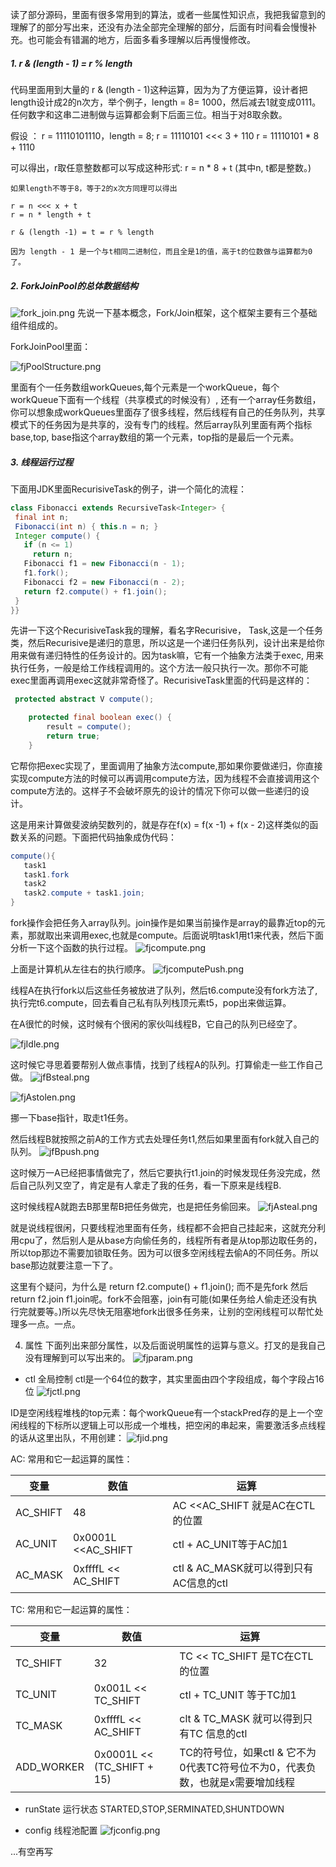 读了部分源码，里面有很多常用到的算法，或者一些属性知识点，我把我留意到的理解了的部分写出来，还没有办法全部完全理解的部分，后面有时间看会慢慢补充。也可能会有错漏的地方，后面多看多理解以后再慢慢修改。

##### 1. r & (length - 1) = r % length
   代码里面用到大量的 r & (length - 1)这种运算，因为为了方便运算，设计者把length设计成2的n次方，举个例子，length = 8= 1000，然后减去1就变成0111。任何数字和这串二进制做与运算都会剩下后面三位。相当于对8取余数。
   
   假设 ：
         r = 11110101110，length = 8;
         r = 11110101 <<< 3 + 110 
         r = 11110101 * 8 + 1110 
         
   可以得出，r取任意整数都可以写成这种形式:
         r = n * 8 + t  (其中n, t都是整数。)
        
    如果length不等于8，等于2的x次方同理可以得出
    
    r = n <<< x + t
    r = n * length + t
    
    r & (length -1) = t = r % length
    
    因为 length - 1 是一个与t相同二进制位，而且全是1的值，高于t的位数做与运算都为0了。
          
##### 2. ForkJoinPool的总体数据结构
 
   ![fork_join.png](./img/fork_join.png) 
   先说一下基本概念，Fork/Join框架，这个框架主要有三个基础组件组成的。
   
   ForkJoinPool里面：
   
   ![fjPoolStructure.png](./img/fjPoolStructure.png) 
   
   里面有个一任务数组workQueues,每个元素是一个workQueue，每个workQueue下面有一个线程（共享模式的时候没有）, 还有一个array任务数组，你可以想象成workQueues里面存了很多线程，然后线程有自己的任务队列，共享模式下的任务因为是共享的，没有专门的线程。然后array队列里面有两个指标base,top, base指这个array数组的第一个元素，top指的是最后一个元素。
   
##### 3. 线程运行过程
   
   下面用JDK里面RecurisiveTask的例子，讲一个简化的流程：
   ```java
class Fibonacci extends RecursiveTask<Integer> {
    final int n;
    Fibonacci(int n) { this.n = n; }
    Integer compute() {
      if (n <= 1)
        return n;
      Fibonacci f1 = new Fibonacci(n - 1);
      f1.fork();
      Fibonacci f2 = new Fibonacci(n - 2);
      return f2.compute() + f1.join();
    }
  }}
``` 
先讲一下这个RecurisiveTask我的理解，看名字Recurisive， Task,这是一个任务类，然后Recurisive是递归的意思，所以这是一个递归任务队列，设计出来是给你用来做有递归特性的任务设计的。因为task嘛，它有一个抽象方法类于exec, 用来执行任务，一般是给工作线程调用的。这个方法一般只执行一次。那你不可能exec里面再调用exec这就非常奇怪了。RecurisiveTask里面的代码是这样的：

```java
 protected abstract V compute();

    protected final boolean exec() {
        result = compute();
        return true;
    }
```
它帮你把exec实现了，里面调用了抽象方法compute,那如果你要做递归，你直接实现compute方法的时候可以再调用compute方法，因为线程不会直接调用这个compute方法的。这样子不会破坏原先的设计的情况下你可以做一些递归的设计。

这是用来计算做斐波纳契数列的，就是存在f(x) = f(x -1) + f(x - 2)这样类似的函数关系的问题。下面把代码抽象成伪代码：
```java
compute(){
   task1 
   task1.fork
   task2 
   task2.compute + task1.join;
}
```  
fork操作会把任务入array队列。join操作是如果当前操作是array的最靠近top的元素，那就取出来调用exec,也就是compute。后面说明task1用t1来代表，然后下面分析一下这个函数的执行过程。
![fjcompute.png](./img/fjcompute.png) 

上面是计算机从左往右的执行顺序。
![fjcomputePush.png](./img/fjcomputePush.png) 

线程A在执行fork以后这些任务被放进了队列，然后t6.compute没有fork方法了,执行完t6.compute，回去看自己私有队列栈顶元素t5，pop出来做运算。

在A很忙的时候，这时候有个很闲的家伙叫线程B，它自己的队列已经空了。

![fjIdle.png](./img/fjIdle.png) 


这时候它寻思着要帮别人做点事情，找到了线程A的队列。打算偷走一些工作自己做。
![jfBsteal.png](./img/jfBsteal.png) 

![fjAstolen.png](./img/fjAstolen.png) 

挪一下base指针，取走t1任务。

然后线程B就按照之前A的工作方式去处理任务t1,然后如果里面有fork就入自己的队列。
![jfBpush.png](./img/jfBpush.png) 


这时候万一A已经把事情做完了，然后它要执行t1.join的时候发现任务没完成，然后自己队列又空了，肯定是有人拿走了我的任务，看一下原来是线程B.

这时候线程A就跑去B那里帮B把任务做完，也是把任务偷回来。
![fjAsteal.png](./img/fjAsteal.png) 


就是说线程很闲，只要线程池里面有任务，线程都不会把自己挂起来，这就充分利用cpu了，然后别人是从base方向偷任务的，线程所有者是从top那边取任务的，所以top那边不需要加锁取任务。因为可以很多空闲线程去偷A的不同任务。所以base那边就要注意一下了。

这里有个疑问，为什么是  return f2.compute() + f1.join(); 而不是先fork 然后return f2.join f1.join呢。fork不会阻塞，join有可能(如果任务给人偷走还没有执行完就要等。)所以先尽快无阻塞地fork出很多任务来，让别的空闲线程可以帮忙处理多一点。一点。

4. 属性
下面列出来部分属性，以及后面说明属性的运算与意义。打叉的是我自己没有理解到可以写出来的。
![fjparam.png](./img/fjparam.png) 

* ctl 全局控制
 ctl是一个64位的数字，其实里面由四个字段组成，每个字段占16位
![fjctl.png](./img/fjctl.png) 
 
 ID是空闲线程堆栈的top元素：每个workQueue有一个stackPred存的是上一个空闲线程的下标所以逻辑上可以形成一个堆栈，把空闲的串起来，需要激活多点线程的话从这里出队，不用创建：
![fjid.png](./img/fjid.png) 
 
AC:
常用和它一起运算的属性：
 

| 变量 |数值  |运算  |
| --- | --- | --- |
| AC_SHIFT |48  |AC <<AC_SHIFT 就是AC在CTL的位置  |
| AC_UNIT |0x0001L <<AC_SHIFT  |ctl + AC_UNIT等于AC加1  |
| AC_MASK| 0xffffL << AC_SHIFT  | ctl & AC_MASK就可以得到只有AC信息的ctl |


TC:
常用和它一起运算的属性：

| 变量 |数值  |运算  |
| --- | --- | --- |
| TC_SHIFT |32  | TC << TC_SHIFT 是TC在CTL的位置 |
| TC_UNIT |0x001L << TC_SHIFT  | ctl + TC_UNIT 等于TC加1 |
| TC_MASK | 0xffffL << AC_SHIFT | clt & TC_MASK 就可以得到只有TC 信息的ctl|
|ADD_WORKER|0x0001L << (TC_SHIFT + 15)|TC的符号位，如果ctl & 它不为0代表TC符号位不为0，代表负数，也就是x需要增加线程|

*  runState 运行状态
STARTED,STOP,SERMINATED,SHUNTDOWN

* config 线程池配置
![fjconfig.png](./img/fjconfig.png) 
 
...有空再写 

